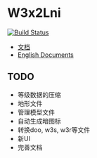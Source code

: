 # W3x2Lni

[![Build Status](https://github.com/sumneko/w3x2lni/workflows/build/badge.svg)](https://github.com/sumneko/w3x2lni/actions?workflow=build)

* [文档](https://sumneko.github.io/w3x2lni/#/zh-cn/)
* [English Documents](https://sumneko.github.io/w3x2lni/#/en-us/)

## TODO

* 等级数据的压缩
* 地形文件
* 管理模型文件
* 自动生成暗图标
* 转换doo, w3s, w3r等文件
* 新UI
* 完善文档
